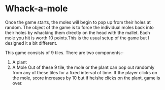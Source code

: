 # Whack-a-mole
Once the game starts, the moles will begin to pop up from their holes at random. The object of the game is to force the individual moles back into their holes by whacking them directly on the head with the mallet. Each mole you hit is worth 10 points.This is the usual setup of the game but I designed it a bit different.

This game consists of 9 tiles. There are two components:-
1) A plant
2) A Mole
Out of these 9 tile, the mole or the plant can pop out randomly from any of these tiles for a fixed interval of time. If the player clicks on the mole, score increases by 10 but if he/she clicks on the plant, game is over.
